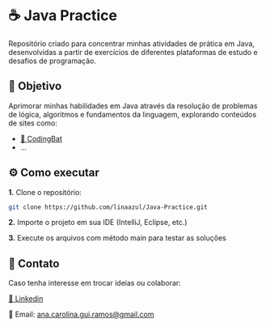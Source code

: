 # ☕ Java Practice

Repositório criado para concentrar minhas atividades de prática em Java, desenvolvidas a partir de exercícios de diferentes plataformas de estudo e desafios de programação.

## 🎯 Objetivo

Aprimorar minhas habilidades em Java através da resolução de problemas de lógica, algoritmos e fundamentos da linguagem, explorando conteúdos de sites como:

- [📝 CodingBat](https://codingbat.com/java)
- ...

## ⚙️ Como executar

**1.** Clone o repositório:
   ```bash
   git clone https://github.com/linaazul/Java-Practice.git
   ```
**2.** Importe o projeto em sua IDE (IntelliJ, Eclipse, etc.)

**3.** Execute os arquivos com método main para testar as soluções


## 🤝 Contato
Caso tenha interesse em trocar ideias ou colaborar:

[🔗 Linkedin](https://www.linkedin.com/in/ana-carolina-guimar%C3%A3es-ramos/)

📧 Email: ana.carolina.gui.ramos@gmail.com
